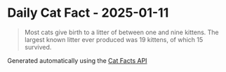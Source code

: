 # Daily Cat Fact - 2025-01-11

> Most cats give birth to a litter of between one and nine kittens. The largest known litter ever produced was 19 kittens, of which 15 survived.

Generated automatically using the [Cat Facts API](https://catfact.ninja)
